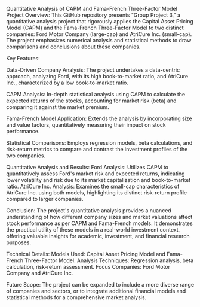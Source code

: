 
Quantitative Analysis of CAPM and Fama-French Three-Factor Model
Project Overview:
This GitHub repository presents "Group Project 3," a quantitative analysis project that rigorously applies the Capital Asset Pricing Model (CAPM) and the Fama-French Three-Factor Model to two distinct companies: Ford Motor Company (large-cap) and AtriCure Inc. (small-cap). The project emphasizes numerical analysis and statistical methods to draw comparisons and conclusions about these companies.

Key Features:

Data-Driven Company Analysis: The project undertakes a data-centric approach, analyzing Ford, with its high book-to-market ratio, and AtriCure Inc., characterized by a low book-to-market ratio.

CAPM Analysis: In-depth statistical analysis using CAPM to calculate the expected returns of the stocks, accounting for market risk (beta) and comparing it against the market premium.

Fama-French Model Application: Extends the analysis by incorporating size and value factors, quantitatively measuring their impact on stock performance.

Statistical Comparisons: Employs regression models, beta calculations, and risk-return metrics to compare and contrast the investment profiles of the two companies.

Quantitative Analysis and Results:
Ford Analysis: Utilizes CAPM to quantitatively assess Ford's market risk and expected returns, indicating lower volatility and risk due to its market capitalization and book-to-market ratio.
AtriCure Inc. Analysis: Examines the small-cap characteristics of AtriCure Inc. using both models, highlighting its distinct risk-return profile compared to larger companies.


Conclusion:
The project's quantitative analysis provides a nuanced understanding of how different company sizes and market valuations affect stock performance as per CAPM and Fama-French models. It demonstrates the practical utility of these models in a real-world investment context, offering valuable insights for academic, investment, and financial research purposes.


Technical Details:
Models Used: Capital Asset Pricing Model and Fama-French Three-Factor Model.
Analysis Techniques: Regression analysis, beta calculation, risk-return assessment.
Focus Companies: Ford Motor Company and AtriCure Inc.


Future Scope:
The project can be expanded to include a more diverse range of companies and sectors, or to integrate additional financial models and statistical methods for a comprehensive market analysis.
